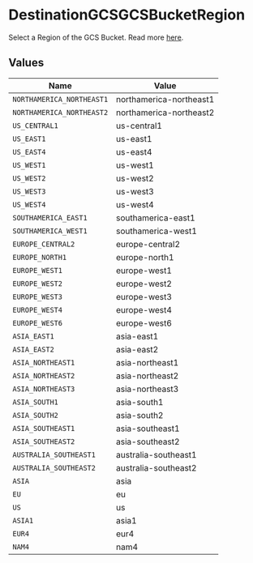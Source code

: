 # DestinationGCSGCSBucketRegion

Select a Region of the GCS Bucket. Read more <a href="https://cloud.google.com/storage/docs/locations">here</a>.


## Values

| Name                      | Value                     |
| ------------------------- | ------------------------- |
| `NORTHAMERICA_NORTHEAST1` | northamerica-northeast1   |
| `NORTHAMERICA_NORTHEAST2` | northamerica-northeast2   |
| `US_CENTRAL1`             | us-central1               |
| `US_EAST1`                | us-east1                  |
| `US_EAST4`                | us-east4                  |
| `US_WEST1`                | us-west1                  |
| `US_WEST2`                | us-west2                  |
| `US_WEST3`                | us-west3                  |
| `US_WEST4`                | us-west4                  |
| `SOUTHAMERICA_EAST1`      | southamerica-east1        |
| `SOUTHAMERICA_WEST1`      | southamerica-west1        |
| `EUROPE_CENTRAL2`         | europe-central2           |
| `EUROPE_NORTH1`           | europe-north1             |
| `EUROPE_WEST1`            | europe-west1              |
| `EUROPE_WEST2`            | europe-west2              |
| `EUROPE_WEST3`            | europe-west3              |
| `EUROPE_WEST4`            | europe-west4              |
| `EUROPE_WEST6`            | europe-west6              |
| `ASIA_EAST1`              | asia-east1                |
| `ASIA_EAST2`              | asia-east2                |
| `ASIA_NORTHEAST1`         | asia-northeast1           |
| `ASIA_NORTHEAST2`         | asia-northeast2           |
| `ASIA_NORTHEAST3`         | asia-northeast3           |
| `ASIA_SOUTH1`             | asia-south1               |
| `ASIA_SOUTH2`             | asia-south2               |
| `ASIA_SOUTHEAST1`         | asia-southeast1           |
| `ASIA_SOUTHEAST2`         | asia-southeast2           |
| `AUSTRALIA_SOUTHEAST1`    | australia-southeast1      |
| `AUSTRALIA_SOUTHEAST2`    | australia-southeast2      |
| `ASIA`                    | asia                      |
| `EU`                      | eu                        |
| `US`                      | us                        |
| `ASIA1`                   | asia1                     |
| `EUR4`                    | eur4                      |
| `NAM4`                    | nam4                      |